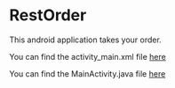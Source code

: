# RestOrder

This android application takes your order.

You can find the activity_main.xml file [here](https://github.com/ag-piyush/CoffeeOrder/blob/master/app/src/main/java/com/example/justjava/MainActivity.java)

You can find the MainActivity.java file [here](https://github.com/ag-piyush/CoffeeOrder/blob/master/app/src/main/res/layout/activity_main.xml)
